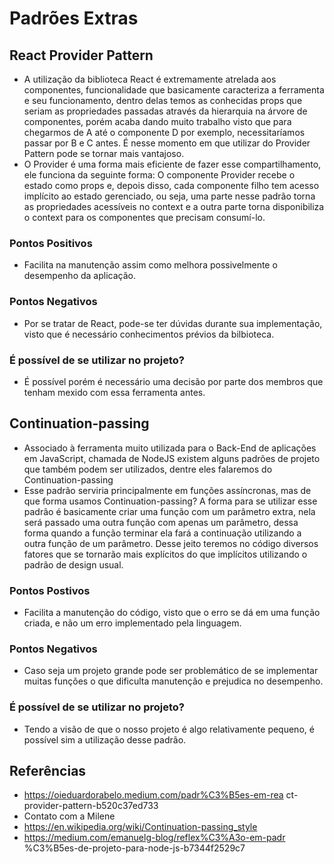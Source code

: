 # Padrões Extras

## React Provider Pattern

- A utilização da biblioteca React é extremamente atrelada aos
componentes, funcionalidade que basicamente caracteriza a
ferramenta e seu funcionamento, dentro delas temos as conhecidas
props que seriam as propriedades passadas através da hierarquia
na árvore de componentes, porém acaba dando muito trabalho
visto que para chegarmos de A até o componente D por exemplo,
necessitaríamos passar por B e C antes. É nesse momento em que
utilizar do Provider Pattern pode se tornar mais vantajoso.
- O Provider é uma forma mais eficiente de fazer esse
compartilhamento, ele funciona da seguinte forma: O componente
Provider recebe o estado como props e, depois disso, cada
componente filho tem acesso implícito ao estado gerenciado, ou
seja, uma parte nesse padrão torna as propriedades acessíveis no
context e a outra parte torna disponibiliza o context para os
componentes que precisam consumí-lo.

### Pontos Positivos

- Facilita na manutenção assim como melhora possivelmente o
desempenho da aplicação.

### Pontos Negativos

- Por se tratar de React, pode-se ter dúvidas durante sua
implementação, visto que é necessário conhecimentos prévios
da bilbioteca.

### É possível de se utilizar no projeto?

- É possível porém é necessário uma decisão por parte dos
membros que tenham mexido com essa ferramenta antes.

## Continuation-passing

- Associado à ferramenta muito utilizada para o Back-End de
aplicações em JavaScript, chamada de NodeJS existem alguns
padrões de projeto que também podem ser utilizados, dentre eles
falaremos do Continuation-passing
- Esse padrão serviria principalmente em funções assíncronas,
mas de que forma usamos Continuation-passing? A forma para se
utilizar esse padrão é basicamente criar uma função com um
parâmetro extra, nela será passado uma outra função com apenas
um parâmetro, dessa forma quando a função terminar ela fará a
continuação utilizando a outra função de um parâmetro. Desse jeito
teremos no código diversos fatores que se tornarão mais explícitos
do que implícitos utilizando o padrão de design usual.

### Pontos Postivos

- Facilita a manutenção do código, visto que o erro se dá em
uma função criada, e não um erro implementado pela
linguagem.

### Pontos Negativos

- Caso seja um projeto grande pode ser problemático de se
implementar muitas funções o que dificulta manutenção e
prejudica no desempenho.

### É possível de se utilizar no projeto?

- Tendo a visão de que o nosso projeto é algo relativamente
pequeno, é possível sim a utilização desse padrão.

## Referências

- <https://oieduardorabelo.medium.com/padr%C3%B5es-em-rea>
ct-provider-pattern-b520c37ed733
- Contato com a Milene
- <https://en.wikipedia.org/wiki/Continuation-passing_style>
- <https://medium.com/emanuelg-blog/reflex%C3%A3o-em-padr>
%C3%B5es-de-projeto-para-node-js-b7344f2529c7
